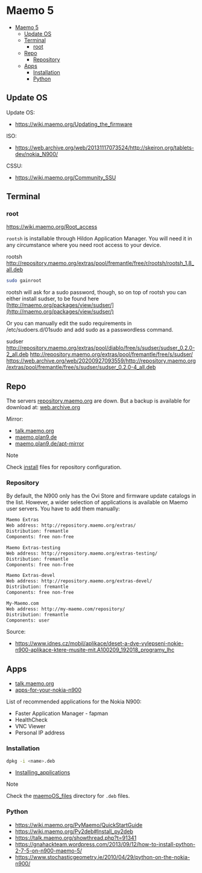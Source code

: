 # Maemo 5 

- [Maemo 5](#maemo-5)
  - [Update OS](#update-os)
  - [Terminal](#terminal)
    - [root](#root)
  - [Repo](#repo)
    - [Repository](#repository)
  - [Apps](#apps)
    - [Installation](#installation)
    - [Python](#python)

## Update OS
Update OS:
- https://wiki.maemo.org/Updating_the_firmware

ISO:
- https://web.archive.org/web/20131117073524/http://skeiron.org/tablets-dev/nokia_N900/

CSSU:
- https://wiki.maemo.org/Community_SSU

## Terminal
### root
https://wiki.maemo.org/Root_access


`rootsh` is installable through Hildon Application Manager. You will need it in any circumstance where you need root access to your device.  

rootsh
http://repository.maemo.org/extras/pool/fremantle/free/r/rootsh/rootsh_1.8_all.deb


```bash
sudo gainroot
```

rootsh will ask for a sudo password, though, so on top of rootsh you can either install sudser, to be found here  
[http://maemo.org/packages/view/sudser/](http://maemo.org/packages/view/sudser/)  
  
Or you can manually edit the sudo requirements in  
/etc/sudoers.d/01sudo and add sudo as a passwordless command.

sudser
http://repository.maemo.org/extras/pool/diablo/free/s/sudser/sudser_0.2.0-2_all.deb
http://repository.maemo.org/extras/pool/fremantle/free/s/sudser/
https://web.archive.org/web/20200927093559/http://repository.maemo.org/extras/pool/fremantle/free/s/sudser/sudser_0.2.0-4_all.deb

## Repo

The servers [repository.maemo.org](repository.maemo.org) are down.
But a backup is available for download at:
[web.archive.org](https://web.archive.org/web/20250201032157/http://repository.maemo.org/)

Mirror:
- [talk.maemo.org](https://talk.maemo.org/showthread.php?t=101524&page=3)
- [maemo.plan9.de](https://maemo.plan9.de/)
- [maemo.plan9.de/apt-mirror](https://maemo.plan9.de/apt-mirror/mirror/repository.maemo.org/)


> [!note]
> Check [install](./maemoOS_files/repository/) files for repository configuration.

### Repository
By default, the N900 only has the Ovi Store and firmware update catalogs in the list. However, a wider selection of applications is available on Maemo user servers. You have to add them manually:

```txt
Maemo Extras
Web address: http://repository.maemo.org/extras/
Distribution: fremantle
Components: free non-free

Maemo Extras-testing
Web address: http://repository.maemo.org/extras-testing/
Distribution: fremantle
Components: free non-free

Maemo Extras-devel
Web address: http://repository.maemo.org/extras-devel/
Distribution: fremantle
Components: free non-free

My-Maemo.com
Web address: http://my-maemo.com/repository/
Distribution: fremantle
Components: user
```

Source:
- https://www.idnes.cz/mobil/aplikace/deset-a-dve-vylepseni-nokie-n900-aplikace-ktere-musite-mit.A100209_192018_programy_lhc

## Apps
- [talk.maemo.org](https://talk.maemo.org/showthread.php?t=100636)
- [apps-for-your-nokia-n900](http://mynokiablog.com/2010/05/13/apps-apps-and-some-more-apps-for-your-nokia-n900-maemo-5/)

List of recommended applications for the Nokia N900:
- Faster Application Manager - fapman
- HealthCheck
- VNC Viewer
- Personal IP address

### Installation
```bash
dpkg -i <name>.deb
```

- [Installing_applications](https://wiki.maemo.org/Installing_applications)

> [!note]
> Check the [maemoOS_files](./maemoOS_files/deb/) directory for `.deb` files.

### Python
- https://wiki.maemo.org/PyMaemo/QuickStartGuide
- https://wiki.maemo.org/Py2deb#Install_py2deb
- https://talk.maemo.org/showthread.php?t=91341
- https://gnahackteam.wordpress.com/2013/09/12/how-to-install-python-2-7-5-on-n900-maemo-5/
- https://www.stochasticgeometry.ie/2010/04/29/python-on-the-nokia-n900/

